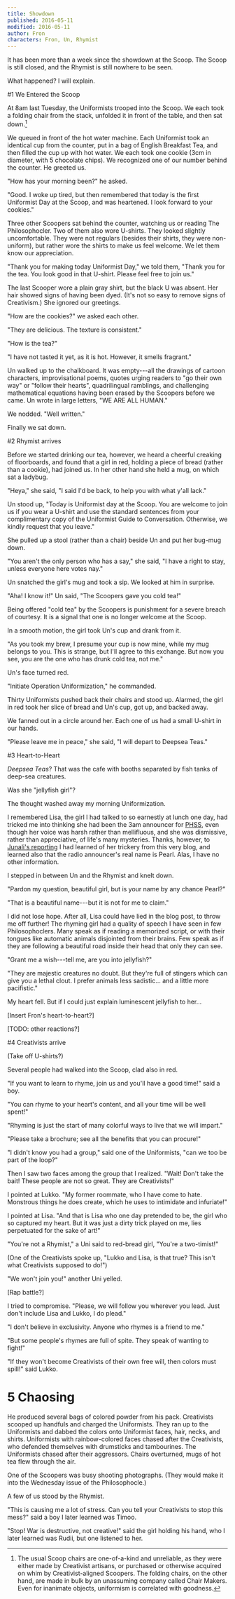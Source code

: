 ```yaml
---
title: Showdown
published: 2016-05-11
modified: 2016-05-11
author: Fron
characters: Fron, Un, Rhymist
---
```


It has been more than a week since the showdown at the Scoop. The Scoop is still closed, and the Rhymist is still nowhere to be seen.

What happened? I will explain.

#1 We Entered the Scoop

At 8am last Tuesday, the Uniformists trooped into the Scoop. We each took a folding chair from the stack, unfolded it in front of the table, and then sat down.[^f1]

[^f1]: The usual Scoop chairs are one-of-a-kind and unreliable, as they were either made by Creativist artisans, or purchased or otherwise acquired on whim by Creativist-aligned Scoopers. The folding chairs, on the other hand, are made in bulk by an unassuming company called Chair Makers. Even for inanimate objects, uniformism is correlated with goodness.
 
We queued in front of the hot water machine. Each Uniformist took an identical cup from the counter, put in a bag of English Breakfast Tea, and then filled the cup up with hot water. We each took one cookie (3cm in diameter, with 5 chocolate chips). We recognized one of our number behind the counter. He greeted us. 

"How has your morning been?" he asked.

"Good. I woke up tired, but then remembered that today is the first Uniformist Day at the Scoop, and was heartened. I look forward to your cookies."

Three other Scoopers sat behind the counter, watching us or reading The Philosophocler. Two of them also wore U-shirts. They looked slightly uncomfortable. They were not regulars (besides their shirts, they were non-uniform), but rather wore the shirts to make us feel welcome. We let them know our appreciation. 

"Thank you for making today Uniformist Day," we told them, "Thank you for the tea. You look good in that U-shirt. Please feel free to join us."

The last Scooper wore a plain gray shirt, but the black U was absent. Her hair showed signs of having been dyed. (It's not so easy to remove signs of Creativism.) She ignored our greetings. 

"How are the cookies?" we asked each other.

"They are delicious. The texture is consistent."

"How is the tea?"

"I have not tasted it yet, as it is hot. However, it smells fragrant."

Un walked up to the chalkboard. It was empty---all the drawings of cartoon characters, improvisational poems, quotes urging readers to "go their own way" or "follow their hearts", quadrilingual ramblings, and challenging mathematical equations having been erased by the Scoopers before we came. Un wrote in large letters, "WE ARE ALL HUMAN."

We nodded. "Well written."

Finally we sat down.

#2 Rhymist arrives

Before we started drinking our tea, however, we heard a cheerful creaking of floorboards, and found that a girl in red, holding a piece of bread (rather than a cookie), had joined us. In her other hand she held a mug, on which sat a ladybug.

"Heya," she said, "I said I'd be back, to help you with what y'all lack."

Un stood up, "Today is Uniformist day at the Scoop. You are welcome to join us if you wear a U-shirt and use the standard sentences from your complimentary copy of the Uniformist Guide to Conversation. Otherwise, we kindly request that you leave." 

She pulled up a stool (rather than a chair) beside Un and put her bug-mug down.

"You aren't the only person who has a say," she said, "I have a right to stay, unless everyone here votes nay."

Un snatched the girl's mug and took a sip. We looked at him in surprise. 

"Aha! I know it!" Un said, "The Scoopers gave you cold tea!"

Being offered "cold tea" by the Scoopers is punishment for a severe breach of courtesy. It is a signal that one is no longer welcome at the Scoop.

In a smooth motion, the girl took Un's cup and drank from it. 

"As you took my brew, I presume your cup is now mine, while my mug belongs to you. This is strange, but I'll agree to this exchange. But now you see, you are the one who has drunk cold tea, not me."

Un's face turned red.

"Initiate Operation Uniformization," he commanded.

Thirty Uniformists pushed back their chairs and stood up. Alarmed, the girl in red took her slice of bread and Un's cup, got up, and backed away.

We fanned out in a circle around her. Each one of us had a small U-shirt in our hands.

"Please leave me in peace," she said, "I will depart to Deepsea Teas."

#3 Heart-to-Heart

*Deepsea Teas*? That was the cafe with booths separated by fish tanks of deep-sea creatures.

Was she "jellyfish girl"?

The thought washed away my morning Uniformization.

I remembered Lisa, the girl I had talked to so earnestly at lunch one day, had tricked me into thinking she had been the 3am announcer for [PHSS](PHSS.html), even though her voice was harsh rather than mellifluous, and she was dismissive, rather than appreciative, of life's many mysteries. Thanks, however, to [Junali's reporting](re-PHSS.html) I had learned of her trickery from this very blog, and learned also that the radio announcer's real name is Pearl. Alas, I have no other information.

I stepped in between Un and the Rhymist and knelt down.

"Pardon my question, beautiful girl, but is your name by any chance Pearl?"

"That is a beautiful name---but it is not for me to claim."

I did not lose hope. After all, Lisa could have lied in the blog post, to throw me off further! The rhyming girl had a quality of speech I have seen in few Philosophoclers. Many speak as if reading a memorized script, or with their tongues like automatic animals disjointed from their brains. Few speak as if they are following a beautiful road inside their head that only they can see.

"Grant me a wish---tell me, are you into jellyfish?"

"They are majestic creatures no doubt. But they're full of stingers which can give you a lethal clout. I prefer animals less sadistic... and a little more pacifistic."

My heart fell. But if I could just explain luminescent jellyfish to her...



[Insert Fron's heart-to-heart?]

<!--"Please don't mind Fron, he's a little obsessed. -->

[TODO: other reactions?]

#4 Creativists arrive

(Take off U-shirts?)

Several people had walked into the Scoop, clad also in red.

"If you want to learn to rhyme, join us and you'll have a good time!" said a boy.

"You can rhyme to your heart's content, and all your time will be well spent!"

"Rhyming is just the start of many colorful ways to live that we will impart."

"Please take a brochure; see all the benefits that you can procure!"

<!-- phrases, phases, raises. "You won't have to repeat the same old phrases, you'll sing more types of praises!"-->

"I didn't know you had a group," said one of the Uniformists, "can we too be part of the loop?"

Then I saw two faces among the group that I realized. "Wait! Don't take the bait! These people are not so great. They are Creativists!"

I pointed at Lukko. "My former roommate, who I have come to hate. Monstrous things he does create, which he uses to intimidate and infuriate!"

I pointed at Lisa. "And that is Lisa who one day pretended to be, the girl who so captured my heart. But it was just a dirty trick played on me, lies perpetuated for the sake of art!"

"You're not a Rhymist," a Uni said to red-bread girl, "You're a two-timist!"

(One of the Creativists spoke up, "Lukko and Lisa, is that true? This isn't what Creativists supposed to do!")

"We won't join you!" another Uni yelled.

[Rap battle?]

I tried to compromise. "Please, we will follow you wherever you lead. Just don't include Lisa and Lukko, I do plead."

"I don't believe in exclusivity. Anyone who rhymes is a friend to me."

"But some people's rhymes are full of spite. They speak of wanting to fight!"

"If they won't become Creativists of their own free will, then colors must spill!" said Lukko.

# 5 Chaosing

He produced several bags of colored powder from his pack. Creativists scooped up handfuls and charged the Uniformists. They ran up to the Uniformists and dabbed the colors onto Uniformist faces, hair, necks, and shirts. Uniformists with rainbow-colored faces chased after the Creativists, who defended themselves with drumsticks and tambourines. The Uniformists chased after their aggressors. Chairs overturned, mugs of hot tea flew through the air.

One of the Scoopers was busy shooting photographs. (They would make it into the Wednesday issue of the Philosophocle.)

A few of us stood by the Rhymist.

"This is causing me a lot of stress. Can you tell your Creativists to stop this mess?" said a boy I later learned was Timoo.

"Stop! War is destructive, not creative!" said the girl holding his hand, who I later learned was Rudii, but one listened to her.

